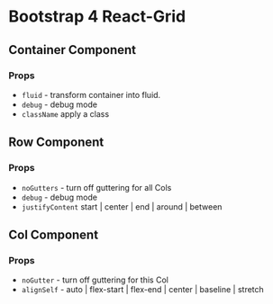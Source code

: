 # Bootstrap 4 React-Grid


## Container Component
### Props

- `fluid` - transform container into fluid.
- `debug` - debug mode
- `className` apply a class


## Row Component
### Props

- `noGutters` - turn off guttering for all Cols
- `debug`   - debug mode
- `justifyContent`  start | center | end | around | between


## Col Component
### Props

- `noGutter` - turn off guttering for this Col
- `alignSelf` - auto | flex-start | flex-end | center | baseline | stretch


